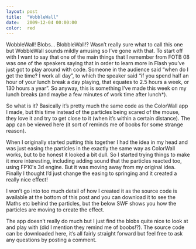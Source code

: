```yaml
---
layout: post
title:  "WobbleWall"
date:   2009-12-04 00:00:00
color:  red
---
```


WobbleWall! Blobs… BlobbleWall!? Wasn’t really sure what to call this one but WobbleWall sounds mildly amusing so I’ve gone with that. To start off with I want to say that one of the main things that I remember from FOTB 08 was one of the speakers saying that in order to learn more in Flash you’ve just got to play around with code. Someone in the audience said “when do I get the time? I work all day”, to which the speaker said “if you spend half an hour of your lunch break a day playing, that equates to 2.5 hours a week, or 130 hours a year”. So anyway, this is something I’ve made this week on my lunch breaks (and maybe a few minutes of work time after lunch*).

So what is it? Basically it’s pretty much the same code as the ColorWall app I made, but this time instead of the particles being scared of the mouse, they love it and try to get close to it (when it’s within a certain distance). The app can be viewed here (it sort of reminds me of boobs for some strange reason).

When I originally started putting this together I had the idea in my head and was just easing the particles in the exactly the same way as ColorWall works, but to be honest it looked a bit dull. So I started trying things to make it more interesting, including adding sound that the particles reacted too, using FP10′s 3d engine. But it was moving away from my original idea. Finally I thought I’d just change the easing to springing and it created a really nice effect!

I won’t go into too much detail of how I created it as the source code is available at the bottom of this post and you can download it to see the Maths etc behind the particles, but the below SWF shows you how the particles are moving to create the effect.

The app doesn’t really do much but I just find the blobs quite nice to look at and play with (did I mention they remind me of boobs!?). The source code can be downloaded here, it’s all fairly straight forward but feel free to ask any questions by posting a comment.

